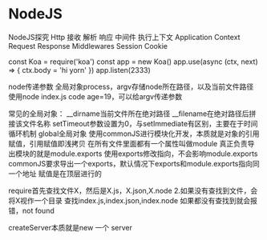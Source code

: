 # NodeJS
NodeJS探究
Http 接收 解析 响应
中间件    执行上下文
Application  Context
Request  Response
Middlewares
Session Cookie


const Koa = require('koa')
const app = new Koa()
app.use(async (ctx, next) => {
    ctx.body = 'hi yorn'
})
app.listen(2333)

node传递参数
全局对象process，argv存储node所在路径，以及当前文件路径
使用node index.js code age=19，可以给argv传递参数

常见的全局对象：
__dirname当前文件所在绝对路径
__filename在绝对路径后拼接该文件名称
setTimeout参数设置为0，与setImmediate有区别，主要在于时间循环机制
global全局对象
使用commonJS进行模块化开发，本质就是对象的引用赋值，引用赋值即浅拷贝
在所有文件里面都有一个属性叫做module
真正负责导出模块的就是module.exports
使用exports修改指向，不会影响module.exports
commonJS要求导出一个exports，默认情况下exports和module.exports指向同一个地址
赋值是在顶层进行的

require首先查找文件X，然后是X.js，X.json,X.node
2.如果没有查找到文件，会将X视作一个目录
查找index.js,index.json,index.node
如果都没有查找到就会报错，not found

createServer本质就是new 一个 server 
